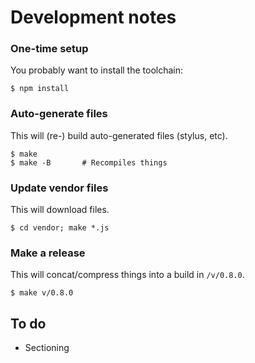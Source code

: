 Development notes
=================

### One-time setup
You probably want to install the toolchain:

    $ npm install

### Auto-generate files
This will (re-) build auto-generated files (stylus, etc).

    $ make
    $ make -B       # Recompiles things

### Update vendor files
This will download files.

    $ cd vendor; make *.js

### Make a release
This will concat/compress things into a build in `/v/0.8.0`.

    $ make v/0.8.0

To do
-----

- Sectioning

